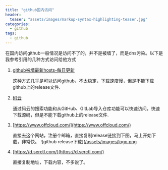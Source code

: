 ```yaml
---
title: "github国内访问"
header:
  teaser: "assets/images/markup-syntax-highlighting-teaser.jpg"
categories:
  - github
tags:
  - github
---
```


在国内访问github一般情况是访问不了的，并不是被墙了，而是dns污染。以下是我参考引用的几种方式访问给他方式

1. [github被墙最新hosts-每日更新](http://blog.yoqi.me/lyq/16489.html)
  
   这种方式几乎是可以访问github，不太稳定，下载速度慢，但是不能下载github上的release文件.

2. [码云](https://gitee.com/)
  
   通过码云的搜索功能和从GitHub、GitLab导入仓库功能可以快速访问，快速下载源码，但是不能下载github上的release文件.

3. [https://www.offcloud.com/](https://www.offcloud.com/)

   直接去这个网站，注册个邮箱，直接复制release链接到下图，马上开始下载，非常快。
   ![github release下载]([/assets/images/logo.png](https://img-blog.csdnimg.cn/20200326155230939.png?x-oss-process=image/watermark,type_ZmFuZ3poZW5naGVpdGk,shadow_10,text_aHR0cHM6Ly9ibG9nLmNzZG4ubmV0L3N1bnJ1bmRvbmc=,size_16,color_FFFFFF,t_70)

4. [https://d.serctl.com/](https://d.serctl.com/)
   
   直接复制地址，下载内容，不多说了。